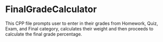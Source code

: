 # FinalGradeCalculator
This CPP file prompts user to enter in their grades from Homework, Quiz, Exam, and Final category, calculates their weight and then proceeds to calculate the final grade percentage.  
